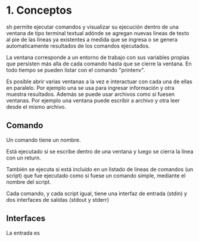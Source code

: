 # 1. Conceptos

sh permite ejecutar comandos y visualizar su ejecución dentro de una ventana de tipo terminal textual adónde se agregan nuevas lineas de texto al pie de las lineas ya existentes a medida que se ingresa o se genera automaticamente resultados de los comandos ejecutados.

La ventana corresponde a un entorno de trabajo con sus variables propias que persisten más alla de cada comando hasta que se cierre la ventana. En todo tiempo se pueden listar con el comando "printenv".

Es posible abrir varias ventanas a la vez e interactuar con cada una de ellas en paralelo. Por ejemplo una se usa para ingresar información y otra muestra resultados. Además se puede usar archivos como si fuesen ventanas. Por ejemplo una ventana puede escribir a archivo y otra leer desde el mismo archivo.

## Comando

Un comando tiene un nombre.

Está ejecutado si se escribe dentro de una ventana y luego se cierra la linea con un return. 

También se ejecuta si está incluido en un listado de lineas de comandos (un script) que fue ejecutado como si fuese un comando simple, mediante el nombre del script.

Cada comando, y cada script igual, tiene una interfaz de entrada (stdin) y dos interfaces de salidas (stdout y stderr)

## Interfaces

La entrada es 



